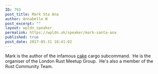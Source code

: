 ```yaml
---
ID: 793
post_title: Mark Sta Ana
author: Annabelle W
post_excerpt: ""
layout: wpldn_speaker
permalink: https://wpldn.uk/speaker/mark-santa-ana
published: true
post_date: 2017-05-31 18:41:02
---
```

Mark is the author of the infamous <a href="https://crates.io/crates/cargo-cake">cake</a> cargo subcommand.  He is the organiser of the London Rust Meetup Group.  He's also a member of the Rust Community Team.